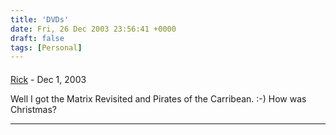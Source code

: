 ```yaml
---
title: 'DVDs'
date: Fri, 26 Dec 2003 23:56:41 +0000
draft: false
tags: [Personal]
---
```



#### 
[Rick]( "rickvh@speakeasy.net") - <time datetime="2003-12-29 13:28:25">Dec 1, 2003</time>

Well I got the Matrix Revisited and Pirates of the Carribean. :-) How was Christmas?
<hr />
